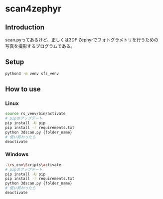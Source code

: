# scan4zephyr

## Introduction

scan.pyってあるけど、正しくは3DF Zephyrでフォトグラメトリを行うための写真を撮影するプログラムである。

## Setup

```bash
python3 -m venv sfz_venv
```

## How to use

### Linux

```bash
source rs_venv/bin/activate
# pipのアップデート
pip install -U pip
pip install -r requirements.txt
python 3dscan.py {folder_name}
# 使い終わったら
deactivate
```

### Windows

```bash
.\rs_env\Scripts\activate
# pipのアップデート
pip install -U pip
pip install -r requirements.txt
python 3dscan.py {folder_name}
# 使い終わったら
deactivate
```
